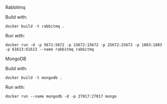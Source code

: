 Rabbitmq

Build with:

```
docker build -t rabbitmq .
```

Run with:

```
docker run -d -p 5672:5672 -p 15672:15672 -p 25672:25672 -p 1883:1883 -p 61613:61613 --name rabbitmq rabbitmq
```

MongoDB

Build with:

```
docker build -t mongodb .
```

Run with:

```
docker run --name mongodb -d -p 27017:27017 mongo
```
